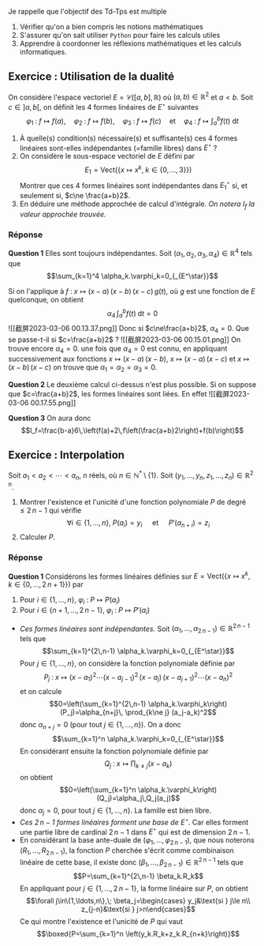 Je rappelle que l'objectif des Td-Tps est multiple
1. Vérifier qu'on a bien compris les notions mathématiques
1. S'assurer qu'on sait utiliser `Python` pour faire les calculs utiles
1. Apprendre à coordonner les réflexions mathématiques et les calculs informatiques.

## Exercice : Utilisation de la dualité
On considère l'espace vectoriel $E=\mathscr{C}\left([a,b],\mathbb{R}\right)$ où $(a,b)\in\mathbb{R}^2$ et $a<b$. Soit $c\in]a,b[$, on définit les 4 formes linéaires de $E^\star$ suivantes
$$\varphi_1\;:\;f\longmapsto f(a),\quad \varphi_2\;:\;f\longmapsto f(b),\quad \varphi_3\;:\;f\longmapsto f(c) \quad\text{et}\quad\varphi_4\;:\; f\longmapsto \int_a^b f(t)\;\mathrm{d}t$$
1. À quelle(s) condition(s) nécessaire(s) et suffisante(s) ces 4 formes linéaires sont-elles indépendantes (=famille libres) dans $E^\star$ ?
2. On considère le sous-espace vectoriel de $E$ défini par  $$E_1=\mathrm{Vect}\left(\left\{x\longmapsto x^k,\;k\in\{0,\ldots,3\}\right\}\right)$$Montrer que ces 4 formes linéaires sont indépendantes dans $E_1^\star$ si, et seulement si, $c\ne \frac{a+b}2$.
3. En déduire une méthode approchée de calcul d'intégrale. *On notera $I_f$ la valeur approchée trouvée.*

### Réponse
**Question 1** Elles sont toujours indépendantes. Soit $(\alpha_1,\alpha_2,\alpha_3,\alpha_4)\in\mathbb{R}^4$ tels que
$$\sum_{k=1}^4 \alpha_k.\varphi_k=0_{_{E^\star}}$$

Si on l'applique à $f\;:\;x\longmapsto (x-a)\,(x-b)\,(x-c)\,g(t)$, où $g$ est une fonction de $E$ quelconque, on obtient
$$\alpha_4\,\int_a^b f(t)\;\mathrm{d}t=0$$
![[截屏2023-03-06 00.13.37.png]]
Donc si $c\ne\frac{a+b}2$, $\alpha_4=0$. Que se passe-t-il si $c=\frac{a+b}2$ ?
![[截屏2023-03-06 00.15.01.png]]
On trouve encore $\alpha_4=0$. une fois que $\alpha_4=0$ est connu, en appliquant successivement aux fonctions $x\longmapsto (x-a)\,(x-b)$, $x\longmapsto(x-a)\,(x-c)$ et $x\longmapsto (x-b)\,(x-c)$ on trouve que $\alpha_1=\alpha_2=\alpha_3=0$.

**Question 2** Le deuxième calcul ci-dessus n'est plus possible. Si on suppose que $c=\frac{a+b}2$, les formes linéaires sont liées. En effet ![[截屏2023-03-06 00.17.55.png]]


**Question 3** On aura donc
$$I_f=\frac{b-a}6\,\left(f(a)+2\,f\left(\frac{a+b}2\right)+f(b)\right)$$



## Exercice : Interpolation
Soit $a_1<a_2<\cdots<a_n$, $n$ réels, où $n\in\mathbb{N}^*\setminus\{1\}$. Soit $(y_1,\ldots,y_{n},z_1,\ldots,z_n)\in\mathbb{R}^{2\,n}$.
1. Montrer l'existence et l'unicité d'une fonction polynomiale $P$ de degré $\le 2\,n-1$ qui vérifie $$\forall i\in\{1,\ldots,n\},\; P(a_i)=y_i\quad\text{ et }\quad P'(a_{n+i})=z_i$$
2. Calculer $P$.

### Réponse
**Question 1** Considérons les formes linéaires définies sur $E=\mathrm{Vect}\left(\left\{x\longmapsto x^k,\; k\in\{0,\ldots,2\,n+1\}\right\}\right)$ par
1. Pour $i\in\{1,\ldots,n\}$, $\varphi_i\;:\;P\longmapsto P(a_i)$
1. Pour $i\in\{n+1,\ldots,2\,n-1\}$, $\varphi_i\;:\;P\longmapsto P'(a_i)$
- *Ces formes linéaires sont indépendantes.* Soit $(\alpha_1,\ldots,\alpha_{2\,n-1})\in\mathbb{R}^{2\,n-1}$ tels que
$$\sum_{k=1}^{2\,n-1} \alpha_k.\varphi_k=0_{_{E^\star}}$$
Pour $j\in\{1,\ldots,n\}$, on considère la fonction polynomiale définie par
$$P_j\;:\;x\longmapsto (x-a_1)^2\cdots(x-a_{j-1})^2\,(x-a_j)\,(x-a_{j+1})^2\cdots(x-a_n)^2$$
et on calcule
$$0=\left(\sum_{k=1}^{2\,n-1} \alpha_k.\varphi_k\right)(P_j)=\alpha_{n+j}\, \prod_{k\ne j} (a_j-a_k)^2$$
donc $\alpha_{n+j}=0$ (pour tout $j\in\{1,\ldots,n\}$). On a donc
$$\sum_{k=1}^n \alpha_k.\varphi_k=0_{_{E^\star}}$$
En considérant ensuite la fonction polynomiale définie par 
$$Q_j\;:\; x\longmapsto \prod_{k\ne j}(x-a_k)$$
on obtient
$$0=\left(\sum_{k=1}^n \alpha_k.\varphi_k\right)(Q_j)=\alpha_j\,Q_j(a_j)$$
donc $\alpha_j=0$, pour tout $j\in\{1,\ldots,n\}$. La famille est bien libre.
- *Ces $2\,n-1$ formes linéaires forment une base de $E^\star$.* Car elles forment une partie libre de cardinal $2\,n-1$ dans $E^\star$ qui est de dimension $2\,n-1$.
- En considérant la base ante-duale de $(\varphi_1,\ldots,\varphi_{2\,n-1})$, que nous noterons $(R_1,\ldots,R_{2\,n-1})$, la fonction $P$ cherchée s'écrit comme combinaison linéaire de cette base, il existe donc $(\beta_1,\ldots,\beta_{2\,n-1})\in\mathbb{R}^{2\,n-1}$ tels que
$$P=\sum_{k=1}^{2\,n-1} \beta_k.R_k$$
En appliquant pour $j\in\{1,\ldots,2\,n-1\}$, la forme linéaire sur $P$, on obtient
$$\forall j\in\{1,\ldots,n\},\; \beta_j=\begin{cases} y_j&\text{si } j\le n\\ z_{j-n}&\text{si } j>n\end{cases}$$
Ce qui montre l'existence et l'unicité de $P$ qui vaut
$$\boxed{P=\sum_{k=1}^n \left(y_k.R_k+z_k.R_{n+k}\right)}$$